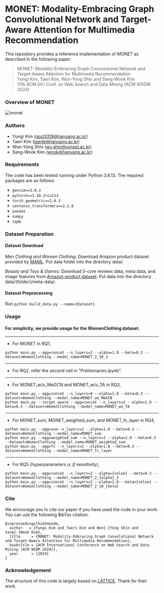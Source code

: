 # MONET: Modality-Embracing Graph Convolutional Network and Target-Aware Attention for Multimedia Recommendation
This repository provides a reference implementation of *MONET* as described in the following paper:
> MONET: Modality-Embracing Graph Convolutional Network and Target-Aware Attention for Multimedia Recommendation<br>
> Yungi Kim, Taeri Kim, Won-Yong Shin and Sang-Wook Kim<br>
> 17th ACM Int'l Conf. on Web Search and Data Mining (ACM WSDM 2024)<br>

### Overview of MONET
![monet](https://github.com/Kimyungi/MONET/assets/28508383/a386478c-d3d6-4c13-abef-fca83e95ae71)

### Authors
- Yungi Kim (gozj3319@hanyang.ac.kr)
- Taeri Kim (taerik@hanyang.ac.kr)
- Won-Yong Shin (wy.shin@yonsei.ac.kr)
- Sang-Wook Kim (wook@hanyang.ac.kr)

### Requirements
The code has been tested running under Python 3.6.13. The required packages are as follows:
- ```gensim==3.8.3```
- ```pytorch==1.10.2+cu113```
- ```torch_geometric==2.0.3```
- ```sentence_transformers==2.2.0```
- ```pandas```
- ```numpy```
- ```tqdm```

### Dataset Preparation
#### Dataset Download
*Men Clothing and Women Clothing*: Download Amazon product dataset provided by [MAML](https://github.com/liufancs/MAML). Put data folder into the directory data/.

*Beauty and Toys & Games*: Download 5-core reviews data, meta data, and image features from [Amazon product dataset](http://jmcauley.ucsd.edu/data/amazon/links.html). Put data into the directory data/{folder}/meta-data/.

#### Dataset Preprocessing
Run ```python build_data.py --name={Dataset}```

### Usage
#### For simplicity, we provide usage for the WomenClothing dataset.
------------------------------------
- For MONET in RQ1,
```
python main.py --agg=concat --n_layers=2 --alpha=1.0 --beta=0.3 --dataset=WomenClothing --model_name=MONET_2_10_3
```
------------------------------------
- For RQ2, refer the second cell in "Preliminaries.ipynb".
------------------------------------
- For MONET_w/o_MeGCN and MONET_w/o_TA in RQ3,
```
python main.py --agg=concat --n_layers=0 --alpha=1.0 --beta=0.3 --dataset=WomenClothing --model_name=MONET_wo_MeGCN
python main.py --target_aware --agg=concat --n_layers=2 --alpha=1.0 --beta=0.3 --dataset=WomenClothing --model_name=MONET_wo_TA
```
------------------------------------
- For MONET_sum, MONET_weighted_sum, and MONET_fc_layer in RQ4,
```
python main.py --agg=sum--n_layers=2 --alpha=1.0 --beta=0.3 --dataset=WomenClothing --model_name=MONET_sum
python main.py --agg=weighted_sum --n_layers=2 --alpha=1.0 --beta=0.3 --dataset=WomenClothing --model_name=MONET_weighted_sum
python main.py --agg=fc --n_layers=2 --alpha=1.0 --beta=0.3 --dataset=WomenClothing --model_name=MONET_fc_layer
```
------------------------------------
- For RQ5 (hyperparameters $\alpha$, $\beta$ sensitivity),
```
python main.py --agg=concat --n_layers=2 --alpha={value} --beta=0.3 --dataset=WomenClothing --model_name=MONET_2_{alpha}_3
python main.py --agg=concat --n_layers=2 --alpha=1.0 --beta={value} --dataset=WomenClothing --model_name=MONET_2_10_{beta}
```

### Cite
We encourage you to cite our paper if you have used the code in your work. You can use the following BibTex citation:
```
@inproceedings{kim24wsdm,
  author   = {Yungi Kim and Taeri Kim and Won{-}Yong Shin and Sang{-}Wook Kim},
  title     = {MONET: Modality-Embracing Graph Convolutional Network and Target-Aware Attention for Multimedia Recommendation},
  booktitle = {ACM International Conference on Web Search and Data Mining (ACM WSDM 2024)},      
  year      = {2024}
}
```

### Acknowledgement
The structure of this code is largely based on [LATTICE](https://github.com/CRIPAC-DIG/LATTICE). Thank for their work.
